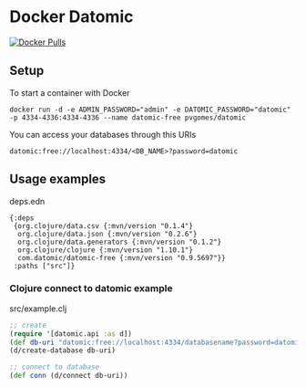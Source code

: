 # Docker Datomic

[![Docker Pulls](https://img.shields.io/docker/pulls/akiel/datomic-free.svg)](https://hub.docker.com/r/pvgomes/datomic/)


## Setup

To start a container with Docker

    docker run -d -e ADMIN_PASSWORD="admin" -e DATOMIC_PASSWORD="datomic" -p 4334-4336:4334-4336 --name datomic-free pvgomes/datomic

You can access your databases through this URIs

    datomic:free://localhost:4334/<DB_NAME>?password=datomic


## Usage examples
deps.edn
```
{:deps
 {org.clojure/data.csv {:mvn/version "0.1.4"}
  org.clojure/data.json {:mvn/version "0.2.6"}
  org.clojure/data.generators {:mvn/version "0.1.2"}
  org.clojure/clojure {:mvn/version "1.10.1"}
  com.datomic/datomic-free {:mvn/version "0.9.5697"}}
 :paths ["src"]}
```

### Clojure connect to datomic example
src/example.clj
```clojure
;; create
(require '[datomic.api :as d])
(def db-uri "datomic:free://localhost:4334/databasename?password=datomic")
(d/create-database db-uri)

;; connect to database
(def conn (d/connect db-uri))
```